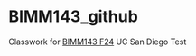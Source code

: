# BIMM143_github
Classwork for [BIMM143 F24](https://bioboot.github.io/bimm143_F24/) UC San Diego
Test